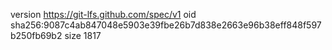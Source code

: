 version https://git-lfs.github.com/spec/v1
oid sha256:9087c4ab847048e5903e39fbe26b7d838e2663e96b38eff848f597b250fb69b2
size 1817
